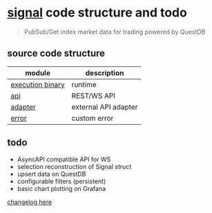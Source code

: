 # [signal](../README.md) code structure and todo
> PubSub/Get index market data for trading powered by QuestDB

## source code structure
| module                         | description          |
| ------------------------------ | -------------------- |
| [execution binary](./main.rs)  | runtime              |
| [api](./src/api)               | REST/WS API          |
| [adapter](./adapter/README.md) | external API adapter |
| [error](./src/error.rs)        | custom error         |

## todo
- AsyncAPI compatible API for WS
- selection reconstruction of Signal struct
- upsert data on QuestDB
- configurable filters (persistent)
- basic chart plotting on Grafana

[changelog here](../CHANGELOG.md)
